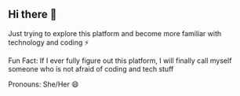## Hi there 👋

<!--
**Nush2812/Nush2812** is a ✨ _special_ ✨ repository because its `README.md` (this file) appears on your GitHub profile.

Here are some ideas to get you started:

- 🔭 I’m currently working on ...
- 🌱 I’m currently learning ...
- 👯 I’m looking to collaborate on ...
- 🤔 I’m looking for help with ...
- 💬 Ask me about ...
- 📫 How to reach me: ...
- 😄 Pronouns: ...
- ⚡ Fun fact: ...
-->
Just trying to explore this platform and become more familiar with technology and coding ⚡

Fun Fact: If I ever fully figure out this platform, I will finally call myself someone who is not afraid of coding and tech stuff 

Pronouns: She/Her 😄
